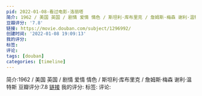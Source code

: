 ```yaml
---
pid: 2022-01-08-看过电影-洛丽塔
简介: 1962 / 美国 英国 / 剧情 爱情 情色 / 斯坦利·库布里克 / 詹姆斯·梅森 谢利·温特斯
豆瓣评分: '7.8'
链接: https://movie.douban.com/subject/1296992/
创建时间: '2022-01-08 19:09:13'
我的评分:
标签:
评论:
tags: [douban]
categories: [timeline]
---
```

简介:1962 / 美国 英国 / 剧情 爱情 情色 / 斯坦利·库布里克 / 詹姆斯·梅森 谢利·温特斯
豆瓣评分:7.8
[链接](https://movie.douban.com/subject/1296992/)
我的评分:
标签:
评论:
